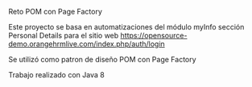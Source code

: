 Reto POM con Page Factory

Este proyecto se basa en automatizaciones del módulo myInfo sección Personal Details para el sitio web https://opensource-demo.orangehrmlive.com/index.php/auth/login 

Se utilizó como patron de diseño POM con Page Factory

Trabajo realizado con Java 8 
